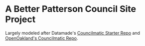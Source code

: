 # A Better Patterson Council Site Project
Largely modeled after Datamade's [Councilmatic Starter Repo](https://github.com/datamade/councilmatic-starter-template) and [OpenOakland's Councilmatic Repo](https://github.com/openoakland/councilmatic).
